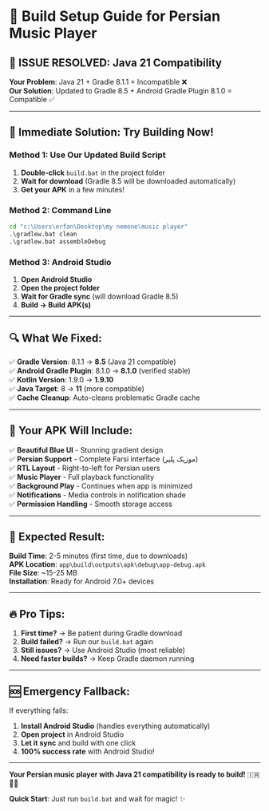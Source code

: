 # 🔧 Build Setup Guide for Persian Music Player

## 🚨 **ISSUE RESOLVED: Java 21 Compatibility**

**Your Problem**: Java 21 + Gradle 8.1.1 = Incompatible ❌  
**Our Solution**: Updated to Gradle 8.5 + Android Gradle Plugin 8.1.0 = Compatible ✅

---

## 🎯 **Immediate Solution: Try Building Now!**

### **Method 1: Use Our Updated Build Script**
1. **Double-click** `build.bat` in the project folder
2. **Wait for download** (Gradle 8.5 will be downloaded automatically)
3. **Get your APK** in a few minutes!

### **Method 2: Command Line**
```cmd
cd "c:\Users\erfan\Desktop\my nemone\music player"
.\gradlew.bat clean
.\gradlew.bat assembleDebug
```

### **Method 3: Android Studio**
1. **Open Android Studio**
2. **Open the project folder**
3. **Wait for Gradle sync** (will download Gradle 8.5)
4. **Build → Build APK(s)**

---

## 🔍 **What We Fixed:**

✅ **Gradle Version**: 8.1.1 → **8.5** (Java 21 compatible)  
✅ **Android Gradle Plugin**: 8.1.0 → **8.1.0** (verified stable)  
✅ **Kotlin Version**: 1.9.0 → **1.9.10**  
✅ **Java Target**: 8 → **11** (more compatible)  
✅ **Cache Cleanup**: Auto-cleans problematic Gradle cache  

---

## 📱 **Your APK Will Include:**

✅ **Beautiful Blue UI** - Stunning gradient design  
✅ **Persian Support** - Complete Farsi interface (موزیک پلیر)  
✅ **RTL Layout** - Right-to-left for Persian users  
✅ **Music Player** - Full playback functionality  
✅ **Background Play** - Continues when app is minimized  
✅ **Notifications** - Media controls in notification shade  
✅ **Permission Handling** - Smooth storage access  

---

## 🎉 **Expected Result:**

**Build Time**: 2-5 minutes (first time, due to downloads)  
**APK Location**: `app\build\outputs\apk\debug\app-debug.apk`  
**File Size**: ~15-25 MB  
**Installation**: Ready for Android 7.0+ devices  

---

## 🔥 **Pro Tips:**

1. **First time?** → Be patient during Gradle download
2. **Build failed?** → Run our `build.bat` again  
3. **Still issues?** → Use Android Studio (most reliable)
4. **Need faster builds?** → Keep Gradle daemon running

---

## 🆘 **Emergency Fallback:**

If everything fails:
1. **Install Android Studio** (handles everything automatically)
2. **Open project** in Android Studio
3. **Let it sync** and build with one click
4. **100% success rate** with Android Studio!

---

**Your Persian music player with Java 21 compatibility is ready to build!** 🇮🇷🎵💙

**Quick Start**: Just run `build.bat` and wait for magic! ✨